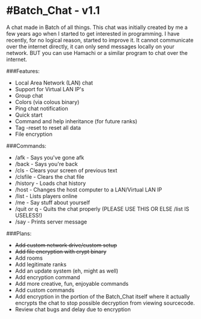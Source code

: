 #Batch_Chat - v1.1
==========

A chat made in Batch of all things.
This chat was initially created by me a few years ago when I started
to get interested in programming.  I have recently, for no logical reason,
started to improve it.  It cannot communicate over the internet directly,
it can only send messages locally on your network.  BUT you can use Hamachi
or a similar program to chat over the internet.

###Features:
  - Local Area Network (LAN) chat
  - Support for Virtual LAN IP's
  - Group chat
  - Colors (via colous binary)
  - Ping chat notification
  - Quick start
  - Command and help inheritance (for future ranks)
  - Tag -reset to reset all data
  - File encryption

###Commands:
  - /afk - Says you've gone afk
  - /back - Says you're back
  - /cls - Clears your screen of previous text
  - /clsfile - Clears the chat file
  - /history - Loads chat history
  - /host - Changes the host computer to a
          LAN/Virtual LAN IP
  - /list - Lists players online
  - /me - Say stuff about yourself
  - /quit or q - Quits the chat properly
    (PLEASE USE THIS OR ELSE /list IS USELESS!)
  - /say - Prints server message





###Plans:
  - ~~Add custom network drive/custom setup~~
  - ~~Add file encryption with crypt binary~~
  - Add rooms
  - Add legitimate ranks
  - Add an update system (eh, might as well)
  - Add encryption command
  - Add more creative, fun, enjoyable commands
  - Add custom commands
  - Add encryption in the portion of the
      Batch_Chat itself where it actually
      encrypts the chat to stop possible
      decryption from viewing sourcecode.
  - Review chat bugs and delay due to encryption
















